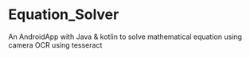 # Equation_Solver
An AndroidApp with Java & kotlin to solve mathematical equation using camera OCR using tesseract  
